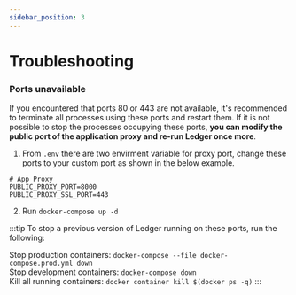 ```yaml
---
sidebar_position: 3
---
```


# Troubleshooting

### Ports unavailable

If you encountered that ports 80 or 443 are not available, it's recommended to terminate all processes using these ports and restart them. If it is not possible to stop the processes occupying these ports, **you can modify the public port of the application proxy and re-run Ledger once more**.

1. From `.env` there are two envirment variable for proxy port, change these ports to your custom port as shown in the below example.

```
# App Proxy
PUBLIC_PROXY_PORT=8000
PUBLIC_PROXY_SSL_PORT=443
```

2. Run `docker-compose up -d`

:::tip
To stop a previous version of Ledger running on these ports, run the following:

Stop production containers: `docker-compose --file docker-compose.prod.yml down` <br />
Stop development containers: `docker-compose down` <br />
Kill all running containers: `docker container kill $(docker ps -q)`
:::
